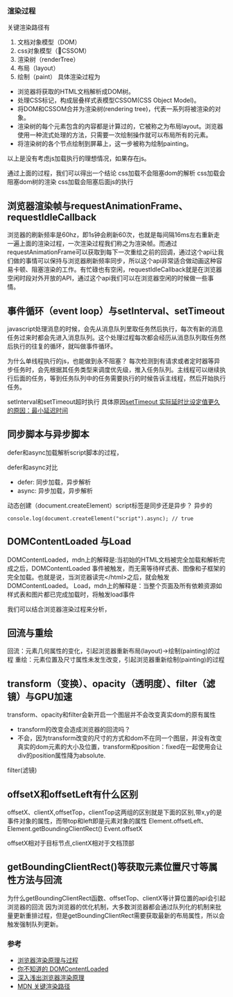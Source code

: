 ### 渲染过程 
关键渲染路径有
1. 文档对象模型（DOM）
2. css对象模型（CSSOM）
3. 渲染树（renderTree）
4. 布局（layout）
5. 绘制（paint） 
具体渲染过程为
- 浏览器将获取的HTML文档解析成DOM树。
- 处理CSS标记，构成层叠样式表模型CSSOM(CSS Object Model)。
- 将DOM和CSSOM合并为渲染树(rendering tree)，代表一系列将被渲染的对象。
- 渲染树的每个元素包含的内容都是计算过的，它被称之为布局layout。浏览器使用一种流式处理的方法，只需要一次绘制操作就可以布局所有的元素。
- 将渲染树的各个节点绘制到屏幕上，这一步被称为绘制painting。

以上是没有考虑js加载执行的理想情况，如果存在js。

通过上面的过程，我们可以得出一个结论
css加载不会阻塞dom的解析
css加载会阻塞dom树的渲染
css加载会阻塞后面js的执行

## 浏览器渲染帧与requestAnimationFrame、requestIdleCallback
浏览器的刷新频率是60hz，即1s钟会刷新60次，也就是每间隔16ms左右重新走一遍上面的渲染过程，一次渲染过程我们称之为渲染帧。而通过requestAnimationFrame可以获取到每下一次重绘之前的回调，通过这个api让我们做的事情可以保持与浏览器刷新频率同步，所以这个api非常适合做动画这种容易卡顿、阻塞渲染的工作。有忙碌也有空闲，requestIdleCallback就是在浏览器空闲时段对外开放的API，通过这个api我们可以在浏览器空闲的时候做一些事情。

## 事件循环（event loop）与setInterval、setTimeout
javascript处理消息的时候，会先从消息队列里取任务然后执行，每次有新的消息任务过来时都会先进入消息队列。这个处理过程每次都会经历从消息队列取任务然后执行的往复的循环，就叫做事件循环。

为什么单线程执行的js，也能做到永不阻塞？
每次检测到有请求或者定时器等异步任务时，会先根据其任务类型来调度优先级，推入任务队列。主线程可以继续执行后面的任务，等到任务队列中的任务需要执行的时候告诉主线程，然后开始执行任务。

setInterval和setTimeout超时执行
具体原因[setTimeout 实际延时比设定值更久的原因：最小延迟时间](https://developer.mozilla.org/zh-CN/docs/Web/API/setTimeout#%E5%AE%9E%E9%99%85%E5%BB%B6%E6%97%B6%E6%AF%94%E8%AE%BE%E5%AE%9A%E5%80%BC%E6%9B%B4%E4%B9%85%E7%9A%84%E5%8E%9F%E5%9B%A0%EF%BC%9A%E6%9C%80%E5%B0%8F%E5%BB%B6%E8%BF%9F%E6%97%B6%E9%97%B4)

## 同步脚本与异步脚本

defer和async加载解析script脚本的过程，

defer和async对比
- defer: 同步加载，异步解析
- async: 异步加载，异步解析

动态创建（document.createElement）script标签是同步还是异步？
异步的
```
console.log(document.createElement("script").async); // true
```

## DOMContentLoaded 与Load

DOMContentLoaded，mdn上的解释是:当初始的HTML文档被完全加载和解析完成之后，DOMContentLoaded 事件被触发，而无需等待样式表、图像和子框架的完全加载。也就是说，当浏览器读完\<\/html\>之后，就会触发DOMContentLoaded。
Load，mdn上的解释是：当整个页面及所有依赖资源如样式表和图片都已完成加载时，将触发load事件

我们可以结合浏览器渲染过程来分析，

## 回流与重绘
回流：元素几何属性的变化，引起浏览器重新布局(layout)->绘制(painting)的过程
重绘：元素位置及尺寸属性未发生改变，引起浏览器重新绘制(painting)的过程

## transform（变换）、opacity（透明度）、filter（滤镜）与GPU加速
transform、opacity和filter会新开启一个图层并不会改变真实dom的原有属性

- transform的改变会造成浏览器的回流吗？
- 不会，因为transform改变的尺寸的方式和dom不在同一个图层，并没有改变真实的dom元素的大小及位置，transform和position：fixed在一起使用会让div的position属性降为absolute.

filter(滤镜)

## offsetX和offsetLeft有什么区别
offsetX、clientX,offsetTop，clientTop这两组的区别就是下面的区别,带x,y的是事件对象的属性，而带top和left即是元素对象的属性
Element.offsetLeft、Element.getBoundingClientRect()
Event.offsetX

offsetX相对于目标节点,clientX相对于文档顶部

## getBoundingClientRect()等获取元素位置尺寸等属性方法与回流
为什么getBoundingClientRect函数、offsetTop、clientX等计算位置的api会引起浏览器的回流
因为浏览器的优化机制，大多数浏览器都会通过队列化的机制来批量更新重排过程，但是getBoundingClientRect需要获取最新的布局属性，所以会触发强制队列更新。


### 参考  
- [浏览器渲染原理与过程](https://www.jianshu.com/p/e6252dc9be32)
- [你不知道的 DOMContentLoaded](https://zhuanlan.zhihu.com/p/25876048)
- [深入浅出浏览器渲染原理](https://github.com/ljianshu/Blog/issues/51)
- [MDN 关键渲染路径](https://developer.mozilla.org/zh-CN/docs/Web/Performance/Critical_rendering_path)
